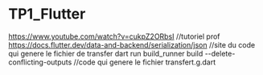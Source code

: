 # TP1_Flutter

https://www.youtube.com/watch?v=cukpZ2ORbsI //tutoriel prof
https://docs.flutter.dev/data-and-backend/serialization/json //site du code qui genere le fichier de transfer
dart run build_runner build --delete-conflicting-outputs //code qui genere le fichier transfert.g.dart